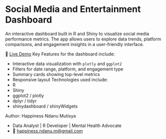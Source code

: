 # Social Media and Entertainment Dashboard
An interactive dashboard built in R and Shiny to visualize social media performance metrics. The app allows users to explore data trends, platform comparisons, and engagement insights in a user-friendly interface.

🔗 [Live Demo](https://happinessndanu1.shinyapps.io/Social-Media-Dashboard/)
Key Features for the dashboard include:
- Interactive data visualization with `plotly` and `ggplot2`
- Filters for date range, platform, and engagement type
- Summary cards showing top-level metrics
- Responsive layout
Technologies used include:
- R
- Shiny
- ggplot2 / plotly
- dplyr / tidyr
- shinydashboard / shinyWidgets

Author: Happiness Ndanu Mutisya
- Data Analyst | R Developer | Mental Health Advocate  
- 📧 happiness.ndanu.m@gmail.com  
